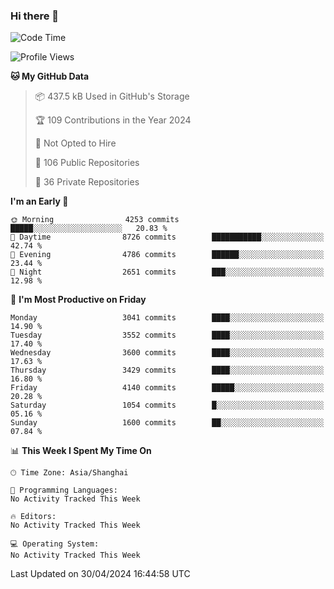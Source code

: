 ### Hi there 👋

<!--
**qbosen/qbosen** is a ✨ _special_ ✨ repository because its `README.md` (this file) appears on your GitHub profile.

Here are some ideas to get you started:

- 🔭 I’m currently working on ...
- 🌱 I’m currently learning ...
- 👯 I’m looking to collaborate on ...
- 🤔 I’m looking for help with ...
- 💬 Ask me about ...
- 📫 How to reach me: ...
- 😄 Pronouns: ...
- ⚡ Fun fact: ...
-->

<!--START_SECTION:waka-->
![Code Time](http://img.shields.io/badge/Code%20Time-2%2C111%20hrs%2036%20mins-blue)

![Profile Views](http://img.shields.io/badge/Profile%20Views-0-blue)

**🐱 My GitHub Data** 

> 📦 437.5 kB Used in GitHub's Storage 
 > 
> 🏆 109 Contributions in the Year 2024
 > 
> 🚫 Not Opted to Hire
 > 
> 📜 106 Public Repositories 
 > 
> 🔑 36 Private Repositories 
 > 
**I'm an Early 🐤** 

```text
🌞 Morning                4253 commits        █████░░░░░░░░░░░░░░░░░░░░   20.83 % 
🌆 Daytime                8726 commits        ███████████░░░░░░░░░░░░░░   42.74 % 
🌃 Evening                4786 commits        ██████░░░░░░░░░░░░░░░░░░░   23.44 % 
🌙 Night                  2651 commits        ███░░░░░░░░░░░░░░░░░░░░░░   12.98 % 
```
📅 **I'm Most Productive on Friday** 

```text
Monday                   3041 commits        ████░░░░░░░░░░░░░░░░░░░░░   14.90 % 
Tuesday                  3552 commits        ████░░░░░░░░░░░░░░░░░░░░░   17.40 % 
Wednesday                3600 commits        ████░░░░░░░░░░░░░░░░░░░░░   17.63 % 
Thursday                 3429 commits        ████░░░░░░░░░░░░░░░░░░░░░   16.80 % 
Friday                   4140 commits        █████░░░░░░░░░░░░░░░░░░░░   20.28 % 
Saturday                 1054 commits        █░░░░░░░░░░░░░░░░░░░░░░░░   05.16 % 
Sunday                   1600 commits        ██░░░░░░░░░░░░░░░░░░░░░░░   07.84 % 
```


📊 **This Week I Spent My Time On** 

```text
🕑︎ Time Zone: Asia/Shanghai

💬 Programming Languages: 
No Activity Tracked This Week

🔥 Editors: 
No Activity Tracked This Week

💻 Operating System: 
No Activity Tracked This Week
```


 Last Updated on 30/04/2024 16:44:58 UTC
<!--END_SECTION:waka-->
